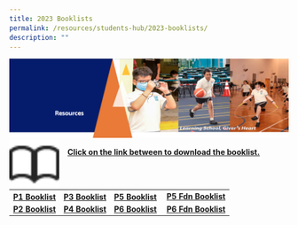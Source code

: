 ```yaml
---
title: 2023 Booklists
permalink: /resources/students-hub/2023-booklists/
description: ""
---
```

<img src="/images/Resourcesheader2.png">

<img src="/images/Bookicon.png" style="width:90px;height:90px;margin-right:15px;" align = "left"> 
<p><u><b>Click on the link between to download the booklist.</b></u></p>
<table>
<tbody>
<tr>
<th><a href="/files/P1%20BOOKLIST.pdf" target="_blank" rel="noopener">P1 Booklist</a></th>
<th><a href="/files/P3%20BOOKLIST.pdf" target="_blank" rel="noopener">P3 Booklist</a></th>
<th><a href="/files/P5%20BOOKLIST.pdf" target="_blank" rel="noopener">P5 Booklist</a></th>
<td>&nbsp;<strong><a href="/files/P5%20FDN%20BOOKLIST.pdf" target="_blank" rel="noopener">P5 Fdn Booklist</a></strong></td>
</tr>
<tr>
<td><strong><a href="/files/P2%20BOOKLIST.pdf" target="_blank" rel="noopener">P2 Booklist</a><br /></strong></td>
<td><strong><a href="/files/P4%20BOOKLIST.pdf" target="_blank" rel="noopener">P4 Booklist</a></strong></td>
<td><strong><a href="/files/P6%20BOOKLIST.pdf" target="_blank" rel="noopener">P6 Booklist</a><br /></strong></td>
<td><strong>&nbsp;<a href="/files/P6%20FDN%20BOOKLIST.pdf" target="_blank" rel="noopener">P6 Fdn Booklist</a></strong></td>
</tr>
</tbody>
</table>